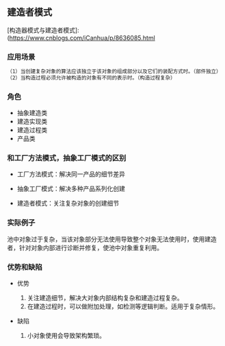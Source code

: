 ## 建造者模式

[构造器模式与建造者模式]: (https://www.cnblogs.com/iCanhua/p/8636085.html

### 应用场景

```reStructuredText
（1）当创建复杂对象的算法应该独立于该对象的组成部分以及它们的装配方式时。（部件独立）
（2）当构造过程必须允许被构造的对象有不同的表示时。（构造过程复杂）
```

### 角色
- 抽象建造类
- 建造实现类
- 建造过程类
- 产品类

### 和工厂方法模式，抽象工厂模式的区别

- 工厂方法模式：解决同一产品的细节差异

- 抽象工厂模式：解决多种产品系列化创建

- 建造者模式：关注复杂对象的创建细节

### 实际例子

池中对象过于复杂，当该对象部分无法使用导致整个对象无法使用时，使用建造者，针对对象内部进行诊断并修复，使池中对象重复利用。

### 优势和缺陷

- 优势
  
  1. 关注建造细节，解决大对象内部结构复杂和建造过程复杂。
  2. 在建造过程时，可以做附加处理，如检测等逻辑判断。适用于复杂情形。
- 缺陷
  1. 小对象使用会导致架构繁琐。


